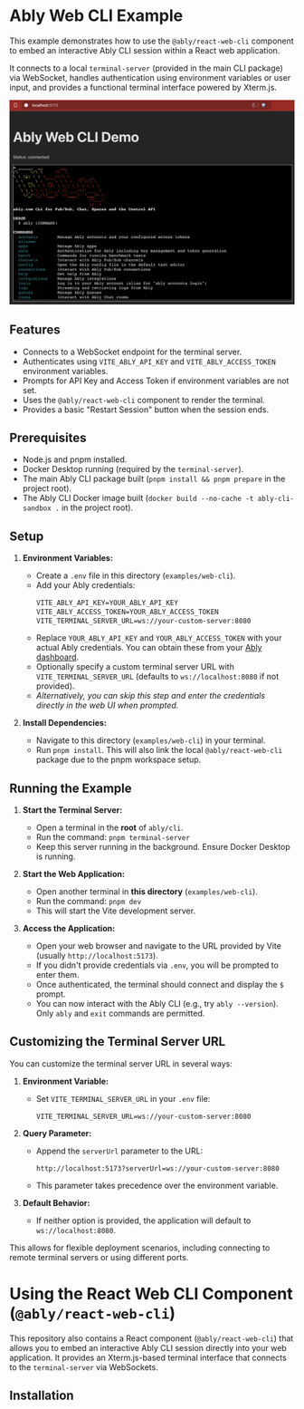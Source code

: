 # Ably Web CLI Example

This example demonstrates how to use the `@ably/react-web-cli` component to embed an interactive Ably CLI session within a React web application.

It connects to a local `terminal-server` (provided in the main CLI package) via WebSocket, handles authentication using environment variables or user input, and provides a functional terminal interface powered by Xterm.js.

![Ably Web CLI demo screenshot](public/ably-web-cli-demo-screenshot.png)

## Features

- Connects to a WebSocket endpoint for the terminal server.
- Authenticates using `VITE_ABLY_API_KEY` and `VITE_ABLY_ACCESS_TOKEN` environment variables.
- Prompts for API Key and Access Token if environment variables are not set.
- Uses the `@ably/react-web-cli` component to render the terminal.
- Provides a basic "Restart Session" button when the session ends.

## Prerequisites

- Node.js and pnpm installed.
- Docker Desktop running (required by the `terminal-server`).
- The main Ably CLI package built (`pnpm install && pnpm prepare` in the project root).
- The Ably CLI Docker image built (`docker build --no-cache -t ably-cli-sandbox .` in the project root).

## Setup

1. **Environment Variables:**

   - Create a `.env` file in this directory (`examples/web-cli`).
   - Add your Ably credentials:
     ```env
     VITE_ABLY_API_KEY=YOUR_ABLY_API_KEY
     VITE_ABLY_ACCESS_TOKEN=YOUR_ABLY_ACCESS_TOKEN
     VITE_TERMINAL_SERVER_URL=ws://your-custom-server:8080
     ```
   - Replace `YOUR_ABLY_API_KEY` and `YOUR_ABLY_ACCESS_TOKEN` with your actual Ably credentials. You can obtain these from your [Ably dashboard](https://ably.com/dashboard).
   - Optionally specify a custom terminal server URL with `VITE_TERMINAL_SERVER_URL` (defaults to `ws://localhost:8080` if not provided).
   - _Alternatively, you can skip this step and enter the credentials directly in the web UI when prompted._

2. **Install Dependencies:**
   - Navigate to this directory (`examples/web-cli`) in your terminal.
   - Run `pnpm install`. This will also link the local `@ably/react-web-cli` package due to the pnpm workspace setup.

## Running the Example

1. **Start the Terminal Server:**

   - Open a terminal in the **root** of `ably/cli`.
   - Run the command: `pnpm terminal-server`
   - Keep this server running in the background. Ensure Docker Desktop is running.

2. **Start the Web Application:**

   - Open another terminal in **this directory** (`examples/web-cli`).
   - Run the command: `pnpm dev`
   - This will start the Vite development server.

3. **Access the Application:**
   - Open your web browser and navigate to the URL provided by Vite (usually `http://localhost:5173`).
   - If you didn't provide credentials via `.env`, you will be prompted to enter them.
   - Once authenticated, the terminal should connect and display the `$ ` prompt.
   - You can now interact with the Ably CLI (e.g., try `ably --version`). Only `ably` and `exit` commands are permitted.

## Customizing the Terminal Server URL

You can customize the terminal server URL in several ways:

1. **Environment Variable:**
   - Set `VITE_TERMINAL_SERVER_URL` in your `.env` file:
     ```
     VITE_TERMINAL_SERVER_URL=ws://your-custom-server:8080
     ```

2. **Query Parameter:**
   - Append the `serverUrl` parameter to the URL:
     ```
     http://localhost:5173?serverUrl=ws://your-custom-server:8080
     ```
   - This parameter takes precedence over the environment variable.

3. **Default Behavior:**
   - If neither option is provided, the application will default to `ws://localhost:8080`.

This allows for flexible deployment scenarios, including connecting to remote terminal servers or using different ports.

# Using the React Web CLI Component (`@ably/react-web-cli`)

This repository also contains a React component (`@ably/react-web-cli`) that allows you to embed an interactive Ably CLI session directly into your web application. It provides an Xterm.js-based terminal interface that connects to the `terminal-server` via WebSockets.

## Installation
